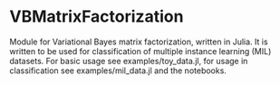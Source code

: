 # VBMatrixFactorization

Module for Variational Bayes matrix factorization, written in Julia. It is written to be used for classification of multiple instance learning (MIL) datasets. For basic usage see examples/toy_data.jl, for usage in classification see examples/mil_data.jl and the notebooks.
